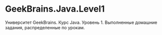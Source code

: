 # GeekBrains.Java.Level1
Университет GeekBrains. Курс Java. Уровень 1. Выполненные домашние задания, распределенные по урокам.
